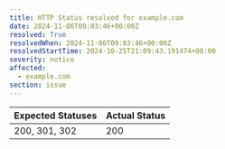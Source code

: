 ```yaml
---
title: HTTP Status resolved for example.com
date: 2024-11-06T09:03:46+00:00Z
resolved: True
resolvedWhen: 2024-11-06T09:03:46+00:00Z
resolvedStartTime: 2024-10-25T21:09:43.191474+00:00
severity: notice
affected:
  - example.com
section: issue
---
```


| Expected Statuses | Actual Status  |
|-------------------|----------------|
| 200, 301, 302 | 200 |
